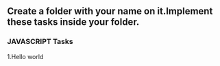 ## Create a folder with your name on it.Implement these tasks inside your folder.
### JAVASCRIPT Tasks

1.Hello world